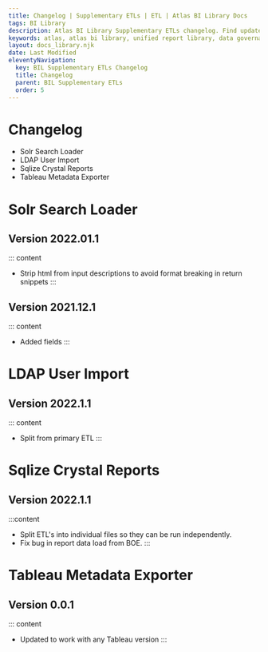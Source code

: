 ```yaml
---
title: Changelog | Supplementary ETLs | ETL | Atlas BI Library Docs
tags: BI Library
description: Atlas BI Library Supplementary ETLs changelog. Find updates from recent releases and what feature you can expect on your next upgrade.
keywords: atlas, atlas bi library, unified report library, data governance, database, etl, changelog
layout: docs_library.njk
date: Last Modified
eleventyNavigation:
  key: BIL Supplementary ETLs Changelog
  title: Changelog
  parent: BIL Supplementary ETLs
  order: 5
---
```


# Changelog

<div class="tabs">
   <ul>
    <li class="is-active"><a tab="solr">Solr Search Loader</a></li>
    <li><a tab="ldap">LDAP User Import</a></li>
    <li><a tab="crystal">Sqlize Crystal Reports</a></li>
    <li><a tab="tableau">Tableau Metadata Exporter</a></li>
  </ul>
</div>
<div class="tab-container">
   <div class="tab is-active"id="solr">

# Solr Search Loader

## Version 2022.01.1

::: content

- Strip html from input descriptions to avoid format breaking in return snippets
  :::

## Version 2021.12.1

::: content

- Added fields
:::
   </div>
   <div class="tab"id="ldap">

# LDAP User Import

## Version 2022.1.1

::: content

- Split from primary ETL
:::
</div>
   <div class="tab"id="crystal">

# Sqlize Crystal Reports

## Version 2022.1.1

:::content

- Split ETL's into individual files so they can be run independently.
- Fix bug in report data load from BOE.
:::
   </div>
   <div class="tab"id="tableau">

# Tableau Metadata Exporter

## Version 0.0.1

::: content

- Updated to work with any Tableau version
:::
</div>
</div>
